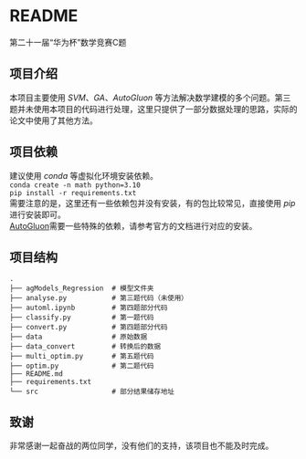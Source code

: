 # README
第二十一届“华为杯”数学竞赛C题

## 项目介绍
本项目主要使用 *SVM*、*GA*、*AutoGluon* 等方法解决数学建模的多个问题。第三题并未使用本项目的代码进行处理，这里只提供了一部分数据处理的思路，实际的论文中使用了其他方法。  

## 项目依赖
建议使用 *conda* 等虚拟化环境安装依赖。  
```conda create -n math python=3.10```  
```pip install -r requirements.txt```  
需要注意的是，这里还有一些依赖包并没有安装，有的包比较常见，直接使用 *pip* 进行安装即可。  
[AutoGluon](https://auto.gluon.ai)需要一些特殊的依赖，请参考官方的文档进行对应的安装。

## 项目结构
```
.
├── agModels_Regression  # 模型文件夹
├── analyse.py           # 第三题代码（未使用）
├── automl.ipynb         # 第四题部分代码
├── classify.py          # 第一题代码
├── convert.py           # 第四题部分代码
├── data                 # 原始数据
├── data_convert         # 转换后的数据
├── multi_optim.py       # 第五题代码
├── optim.py             # 第二题代码
├── README.md
├── requirements.txt
└── src                  # 部分结果储存地址
```


## 致谢
非常感谢一起奋战的两位同学，没有他们的支持，该项目也不能及时完成。